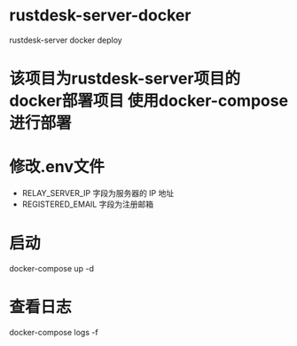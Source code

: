 # rustdesk-server-docker
rustdesk-server docker deploy

# 该项目为rustdesk-server项目的docker部署项目 使用docker-compose进行部署

# 修改.env文件

+ RELAY_SERVER_IP 字段为服务器的 IP 地址
+ REGISTERED_EMAIL 字段为注册邮箱

# 启动
docker-compose up -d

# 查看日志
docker-compose logs -f